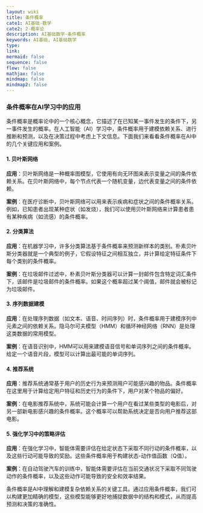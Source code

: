 ```yaml
---
layout: wiki
title: 条件概率
cate1: AI基础-数学
cate2: 2-概率论
description: AI基础数学-条件概率
keywords: AI基础, AI基础数学
type:
link:
mermaid: false
sequence: false
flow: false
mathjax: false
mindmap: false
mindmap2: false
---
```


### 条件概率在AI学习中的应用

条件概率是概率论中的一个核心概念，它描述了在已知某一事件发生的条件下，另一事件发生的概率。在人工智能（AI）学习中，条件概率用于建模依赖关系、进行推断和预测，以及在决策过程中考虑上下文信息。下面我们来看看条件概率在AI中的几个关键应用和案例。

#### 1. 贝叶斯网络

**应用**：贝叶斯网络是一种概率图模型，它使用有向无环图来表示变量之间的条件依赖关系。在贝叶斯网络中，每个节点代表一个随机变量，边代表变量之间的条件依赖。

**案例**：在医疗诊断中，贝叶斯网络可以用来表示疾病和症状之间的条件概率关系。例如，已知患者出现某种症状（如发烧），我们可以使用贝叶斯网络来计算患者患有某种疾病（如流感）的条件概率。

#### 2. 分类算法

**应用**：在机器学习中，许多分类算法基于条件概率来预测新样本的类别。朴素贝叶斯分类器就是一个典型的例子，它假设特征之间相互独立，并计算给定特征条件下每个类别的条件概率。

**案例**：在垃圾邮件过滤中，朴素贝叶斯分类器可以计算一封邮件包含特定词汇条件下，该邮件是垃圾邮件的条件概率。如果这个概率超过某个阈值，邮件就会被标记为垃圾邮件。

#### 3. 序列数据建模

**应用**：在处理序列数据（如文本、语音、时间序列）时，条件概率用于建模序列中元素之间的依赖关系。隐马尔可夫模型（HMM）和循环神经网络（RNN）是处理这类数据的常用模型。

**案例**：在语音识别中，HMM可以用来建模语音信号和单词序列之间的条件概率。给定一个语音片段，模型可以计算出最可能的单词序列。

#### 4. 推荐系统

**应用**：推荐系统通常基于用户的历史行为来预测用户可能感兴趣的物品。条件概率在这里用于计算给定用户特征和历史行为的条件下，用户对某个物品的偏好。

**案例**：在电影推荐系统中，系统可能会计算一个用户在看过某些类型的电影后，对另一部新电影感兴趣的条件概率。这个概率可以帮助系统决定是否向用户推荐这部电影。

#### 5. 强化学习中的策略评估

**应用**：在强化学习中，智能体需要评估在给定状态下采取不同行动的条件概率，以及这些行动可能导致的奖励。这些条件概率用于构建状态-动作值函数（Q值）。

**案例**：在自动驾驶汽车的训练中，智能体需要评估在当前交通状况下采取不同驾驶动作的条件概率，以及这些动作可能导致的安全和效率结果。

条件概率是AI中理解和建模复杂依赖关系的关键工具。通过应用条件概率，我们可以构建更加精确的模型，这些模型能够更好地捕捉数据中的结构和模式，从而提高预测和决策的准确性。
